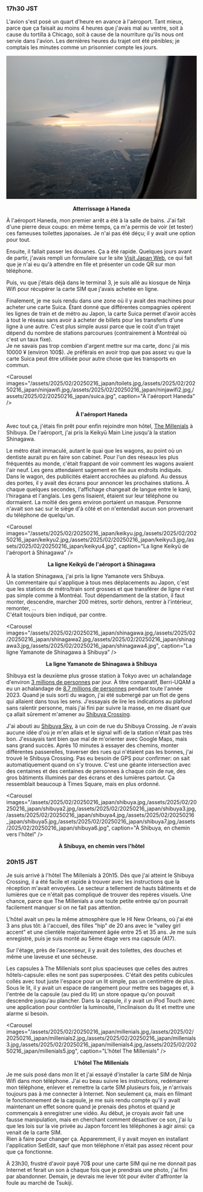 ### 17h30 JST
L'avion s'est posé un quart d'heure en avance à l'aéroport. Tant mieux, parce que ça faisait au moins 4 heures que j'avais mal au ventre, soit à cause du tortilla à Chicago, soit à cause de la nourriture qu'ils nous ont servie dans l'avion. Les dernières heures du trajet ont été pénibles; je comptais les minutes comme un prisonnier compte les jours.

![Atterrissage à Haneda](/assets/2025/02/20250216_japan/landing.jpg)
<p align="center"><b>Atterrissage à Haneda</b></p>

À l'aéroport Haneda, mon premier arrêt a été à la salle de bains. J'ai fait d'une pierre deux coups: en même temps, ça m'a permis de voir (et tester) ces fameuses toilettes japonaises. Je n'ai pas été déçu; il y avait une option pour tout.

Ensuite, il fallait passer les douanes. Ça a été rapide. Quelques jours avant de partir, j'avais rempli un formulaire sur le site [Visit Japan Web](https://services.digital.go.jp/en/visit-japan-web/), ce qui fait que je n'ai eu qu'à attendre en file et présenter un code QR sur mon téléphone.

Puis, vu que j'étais déjà dans le terminal 3, je suis allé au kiosque de Ninja Wifi pour récupérer la carte SIM que j'avais achetée en ligne.

Finalement, je me suis rendu dans une zone où il y avait des machines pour acheter une carte Suica. Étant donné que différentes compagnies opèrent les lignes de train et de métro au Japon, la carte Suica permet d'avoir accès à tout le réseau sans avoir à acheter de billets pour les transferts d'une ligne à une autre. C'est plus simple aussi parce que le coût d'un trajet dépend du nombre de stations parcourues (contrairement à Montréal où c'est un taux fixe).  
Je ne savais pas trop combien d'argent mettre sur ma carte, donc j'ai mis 10000 ¥ (environ 100$). Je préfèrais en avoir trop que pas assez vu que la carte Suica peut être utilisée pour autre chose que les transports en commun.

<Carousel
    images="/assets/2025/02/20250216_japan/toilets.jpg,/assets/2025/02/20250216_japan/ninjawifi.jpg,/assets/2025/02/20250216_japan/ninjawifi2.jpg,/assets/2025/02/20250216_japan/suica.jpg",
    caption="À l'aéroport Haneda"
/>
<p align="center"><b>À l'aéroport Haneda</b></p>

Avec tout ça, j'étais fin prêt pour enfin rejoindre mon hôtel, [The Millenials](https://maps.app.goo.gl/iVtLg68rEfrY6paT8) à Shibuya. De l'aéroport, j'ai pris la Keikyū Main Line jusqu'à la station Shinagawa.

Le métro était immaculé, autant le quai que les wagons, au point où un dentiste aurait pu en faire son cabinet. Pour l'un des réseaux les plus fréquentés au monde, c'était frappant de voir comment les wagons avaient l'air neuf. Les gens attendaient sagement en file aux endroits indiqués.  
Dans le wagon, des publicités étaient accrochées au plafond. Au dessus des portes, il y avait des écrans pour annoncer les prochaines stations. À chaque quelques secondes, l'affichage changeait de langue entre le kanji, l'hiragana et l'anglais. Les gens lisaient, étaient sur leur téléphone ou dormaient. La moitié des gens environ portaient un masque. Personne n'avait son sac sur le siège d'à côté et on n'entendait aucun son provenant du téléphone de quelqu'un.

<Carousel
    images="/assets/2025/02/20250216_japan/keikyu.jpg,/assets/2025/02/20250216_japan/keikyu2.jpg,/assets/2025/02/20250216_japan/keikyu3.jpg,/assets/2025/02/20250216_japan/keikyu4.jpg",
    caption="La ligne Keikyū de l'aéroport à Shinagawa"
/>
<p align="center"><b>La ligne Keikyū de l'aéroport à Shinagawa</b></p>

À la station Shinagawa, j'ai pris la ligne Yamanote vers Shibuya.  
Un commentaire qui s'applique à tous mes déplacements au Japon, c'est que les stations de métro/train sont grosses et que transférer de ligne n'est pas simple comme à Montréal. Tout dépendamment de la station, il faut monter, descendre, marcher 200 mètres, sortir dehors, rentrer à l'intérieur, remonter, ...  
C'était toujours bien indiqué, par contre.

<Carousel
    images="/assets/2025/02/20250216_japan/shinagawa.jpg,/assets/2025/02/20250216_japan/shinagawa2.jpg,/assets/2025/02/20250216_japan/shinagawa3.jpg,/assets/2025/02/20250216_japan/shinagawa4.jpg",
    caption="La ligne Yamanote de Shinagawa à Shibuya"
/>
<p align="center"><b>La ligne Yamanote de Shinagawa à Shibuya</b></p>

Shibuya est la deuxième plus grosse station à Tokyo avec un achalandage d'environ [3 millions de personnes](https://www.jrpass.com/fr/blog/the-biggest-and-busiest-train-stations-in-japan) par jour. À titre comparatif, Berri-UQAM a eu un achalandage de [8.7 millions de personnes](https://www.stm.info/fr/a-propos/informations-entreprise-et-financieres/rapport-annuel-2023/rapport-dactivite#:~:text=L'achalandage%20STM%20a%20progress%C3%A9,soit%20le%20nombre%20de%20correspondances.) pendant toute l'année 2023. Quand je suis sorti du wagon, j'ai été submergé par un flot de gens qui allaient dans tous les sens. J'essayais de lire les indications au plafond sans ralentir personne, mais j'ai fini par suivre la masse, en me disant que ça allait sûrement m'amener au [Shibuya Crossing](https://maps.app.goo.gl/PVM4VAPne1XA7D9FA).

J'ai abouti au [Shibuya Sky](https://maps.app.goo.gl/qtipxep4BpWspYEA8), à un coin de rue du Shibuya Crossing. Je n'avais aucune idée d'où je m'en allais et le signal wifi de la station n'était pas très bon. J'essayais tant bien que mal de m'orienter avec Google Maps, mais sans grand succès. Après 10 minutes à essayer des chemins, monter différentes passerelles, traverser des rues qui n'étaient pas les bonnes, j'ai trouvé le Shibuya Crossing. Pas eu besoin de GPS pour confirmer: on sait automatiquement quand on s'y trouve. C'est une géante intersection avec des centaines et des centaines de personnes à chaque coin de rue, des gros bâtiments illuminés par des écrans et des lumières partout. Ça ressemblait beaucoup à Times Square, mais en plus ordonné.

<Carousel
    images="/assets/2025/02/20250216_japan/shibuya.jpg,/assets/2025/02/20250216_japan/shibuya2.jpg,/assets/2025/02/20250216_japan/shibuya3.jpg,/assets/2025/02/20250216_japan/shibuya4.jpg,/assets/2025/02/20250216_japan/shibuya5.jpg,/assets/2025/02/20250216_japan/shibuya7.jpg,/assets/2025/02/20250216_japan/shibuya6.jpg",
    caption="À Shibuya, en chemin vers l'hôtel"
/>
<p align="center"><b>À Shibuya, en chemin vers l'hôtel</b></p>

### 20h15 JST
Je suis arrivé à l'hôtel The Millenials à 20h15. Dès que j'ai atteint le Shibuya Crossing, il a été facile et rapide à trouver avec les instructions que la réception m'avait envoyées. Le secteur a tellement de hauts bâtiments et de lumières que ce n'était pas compliqué de trouver des repères visuels. Une chance, parce que The Millenials a une toute petite entrée qu'on pourrait facilement manquer si on ne fait pas attention.

L'hôtel avait un peu la même atmosphère que le HI New Orleans, où j'ai été 3 ans plus tôt: à l'accueil, des filles "hip" de 20 ans avec le "valley girl accent" et une clientèle majoritairement âgée entre 25 et 35 ans. Je me suis enregistré, puis je suis monté au 5ème étage vers ma capsule (A17).

Sur l'étage, près de l'ascenseur, il y avait des toilettes, des douches et même une laveuse et une sécheuse. 

Les capsules à The Millenials sont plus spacieuses que celles des autres hôtels-capsule: elles ne sont pas superposées. C'était des petits cubicules collés avec tout juste l'espace pour un lit simple, pas un centimètre de plus. Sous le lit, il y avait un espace de rangement pour mettre ses bagages et, à l'entrée de la capsule (au pied du lit) un store opaque qu'on pouvait descendre jusqu'au plancher. Dans la capsule, il y avait un iPod Touch avec une application pour contrôler la luminosité, l'inclinaison du lit et mettre une alarme si besoin.

<Carousel
    images="/assets/2025/02/20250216_japan/millenials.jpg,/assets/2025/02/20250216_japan/millenials2.jpg,/assets/2025/02/20250216_japan/millenials3.jpg,/assets/2025/02/20250216_japan/millenials4.jpg,/assets/2025/02/20250216_japan/millenials5.jpg",
    caption="L'hôtel The Millenials"
/>
<p align="center"><b>L'hôtel The Millenials</b></p>
 
Je me suis posé dans mon lit et j'ai essayé d'installer la carte SIM de Ninja Wifi dans mon téléphone. J'ai eu beau suivre les instructions, redémarrer mon téléphone, enlever et remettre la carte SIM plusieurs fois, je n'arrivais toujours pas à me connecter à Internet. Non seulement ça, mais en filmant le fonctionnement de la capsule, je me suis rendu compte qu'il y avait maintenant un effet sonore quand je prenais des photos et quand je commençais à enregistrer une vidéo. Au début, je croyais avoir fait une fausse manipulation, mais en cherchant comment désactiver ce son, j'ai lu que les lois sur la vie privée au Japon forcent les téléphones à agir ainsi: ça venait de la carte SIM.  
Rien à faire pour changer ça. Apparemment, il y avait moyen en installant l'application SetEdit, sauf que mon téléphone n'était pas assez récent pour que ça fonctionne.

À 23h30, frustré d'avoir payé 70$ pour une carte SIM qui ne me donnait pas Internet et ferait un son à chaque fois que je prendrais une photo, j'ai fini par abandonner. Demain, je devrais me lever tôt pour éviter d'affronter la foule au marché de Tsukiji.
